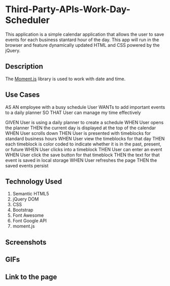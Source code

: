 # Third-Party-APIs-Work-Day-Scheduler

This application is a simple calendar application that allows the user to save events for each business stantard hour of the day. This app will run in the browser and feature dynamically updated HTML and CSS powered by the jQuery. 


## Description

The [Moment.js](https://momentjs.com/) library is used to work with date and time. 


## Use Cases

AS AN employee with a busy schedule
User WANTs to add important events to a daily planner
SO THAT User can manage my time effectively

GIVEN User is using a daily planner to create a schedule
WHEN User opens the planner
THEN the current day is displayed at the top of the calendar
WHEN User scrolls down
THEN User is presented with timeblocks for standard business hours
WHEN User view the timeblocks for that day
THEN each timeblock is color coded to indicate whether it is in the past, present, or future
WHEN User clicks into a timeblock
THEN User can enter an event
WHEN User click the save button for that timeblock
THEN the text for that event is saved in local storage
WHEN User refreshes the page
THEN the saved events persist


## Technology Used
1. Semantic HTML5
2. jQuery DOM
3. CSS
4. Bootstrap
5. Font Awesome
6. Font Google API
7. moment.js


## Screenshots





## GIFs





## Link to the page
